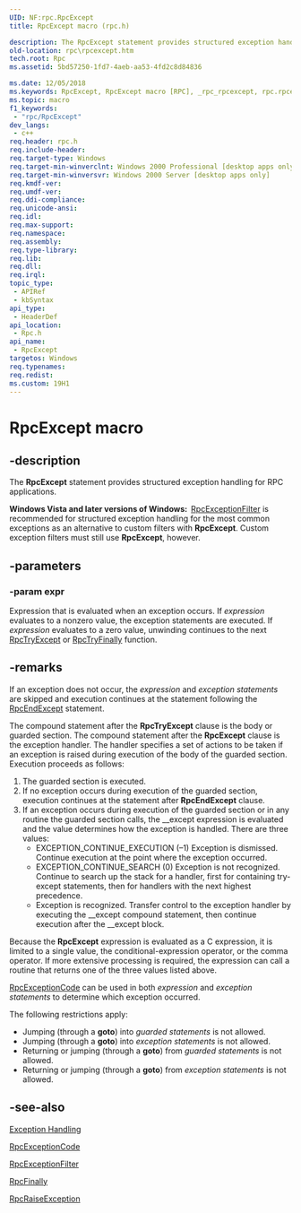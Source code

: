 ```yaml
---
UID: NF:rpc.RpcExcept
title: RpcExcept macro (rpc.h)

description: The RpcExcept statement provides structured exception handling for RPC applications.
old-location: rpc\rpcexcept.htm
tech.root: Rpc
ms.assetid: 5bd57250-1fd7-4aeb-aa53-4fd2c8d84836

ms.date: 12/05/2018
ms.keywords: RpcExcept, RpcExcept macro [RPC], _rpc_rpcexcept, rpc.rpcexcept, rpc/RpcExcept
ms.topic: macro
f1_keywords: 
 - "rpc/RpcExcept"
dev_langs:
 - c++
req.header: rpc.h
req.include-header: 
req.target-type: Windows
req.target-min-winverclnt: Windows 2000 Professional [desktop apps only]
req.target-min-winversvr: Windows 2000 Server [desktop apps only]
req.kmdf-ver: 
req.umdf-ver: 
req.ddi-compliance: 
req.unicode-ansi: 
req.idl: 
req.max-support: 
req.namespace: 
req.assembly: 
req.type-library: 
req.lib: 
req.dll: 
req.irql: 
topic_type:
 - APIRef
 - kbSyntax
api_type:
 - HeaderDef
api_location:
 - Rpc.h
api_name:
 - RpcExcept
targetos: Windows
req.typenames: 
req.redist: 
ms.custom: 19H1
---
```


# RpcExcept macro


## -description


The 
<b>RpcExcept</b> statement provides structured exception handling for RPC applications.

<b>Windows Vista and later versions of Windows:  </b><a href="https://docs.microsoft.com/windows/desktop/api/rpcdce/nf-rpcdce-rpcexceptionfilter">RpcExceptionFilter</a> is recommended for structured exception handling for the most common exceptions as an alternative to custom filters with <b>RpcExcept</b>. Custom exception filters must still use <b>RpcExcept</b>, however.


## -parameters




### -param expr

Expression that is evaluated when an exception occurs. If <i>expression</i> evaluates to a nonzero value, the exception statements are executed. If <i>expression</i> evaluates to a zero value, unwinding continues to the next 
<a href="https://docs.microsoft.com/windows/desktop/Rpc/rpctryexcept">RpcTryExcept</a> or 
<a href="https://docs.microsoft.com/windows/desktop/Rpc/rpctryfinally">RpcTryFinally</a> function.


## -remarks



If an exception does not occur, the <i>expression</i> and <i>exception statements</i> are skipped and execution continues at the statement following the 
<a href="https://docs.microsoft.com/previous-versions/aa375629(v=vs.80)">RpcEndExcept</a> statement.

The compound statement after the 
<b>RpcTryExcept</b> clause is the body or guarded section. The compound statement after the 
<b>RpcExcept</b> clause is the exception handler. The handler specifies a set of actions to be taken if an exception is raised during execution of the body of the guarded section. Execution proceeds as follows:

<ol>
<li>The guarded section is executed.</li>
<li>If no exception occurs during execution of the guarded section, execution continues at the statement after 
<b>RpcEndExcept</b> clause.</li>
<li>If an exception occurs during execution of the guarded section or in any routine the guarded section calls, the __except expression is evaluated and the value determines how the exception is handled. There are three values: 


<ul>
<li>EXCEPTION_CONTINUE_EXECUTION (–1) Exception is dismissed. Continue execution at the point where the exception occurred.</li>
<li>EXCEPTION_CONTINUE_SEARCH (0) Exception is not recognized. Continue to search up the stack for a handler, first for containing try-except statements, then for handlers with the next highest precedence.</li>
<li>Exception is recognized. Transfer control to the exception handler by executing the __except compound statement, then continue execution after the __except block.</li>
</ul>
</li>
</ol>
Because the 
<b>RpcExcept</b> expression is evaluated as a C expression, it is limited to a single value, the conditional-expression operator, or the comma operator. If more extensive processing is required, the expression can call a routine that returns one of the three values listed above.


<a href="https://docs.microsoft.com/previous-versions/aa375695(v=vs.80)">RpcExceptionCode</a> can be used in both <i>expression</i> and <i>exception statements</i> to determine which exception occurred.

The following restrictions apply:

<ul>
<li>Jumping (through a <b>goto</b>) into <i>guarded statements</i> is not allowed.</li>
<li>Jumping (through a <b>goto</b>) into <i>exception statements</i> is not allowed.</li>
<li>Returning or jumping (through a <b>goto</b>) from <i>guarded statements</i> is not allowed.</li>
<li>Returning or jumping (through a <b>goto</b>) from <i>exception statements</i> is not allowed.</li>
</ul>



## -see-also




<a href="https://docs.microsoft.com/windows/desktop/Rpc/exception-handling">Exception Handling</a>



<a href="https://docs.microsoft.com/previous-versions/aa375695(v=vs.80)">RpcExceptionCode</a>



<a href="https://docs.microsoft.com/windows/desktop/api/rpcdce/nf-rpcdce-rpcexceptionfilter">RpcExceptionFilter</a>



<a href="https://docs.microsoft.com/previous-versions/aa375699(v=vs.80)">RpcFinally</a>



<a href="https://docs.microsoft.com/windows/desktop/api/rpcdce/nf-rpcdce-rpcraiseexception">RpcRaiseException</a>
 

 

